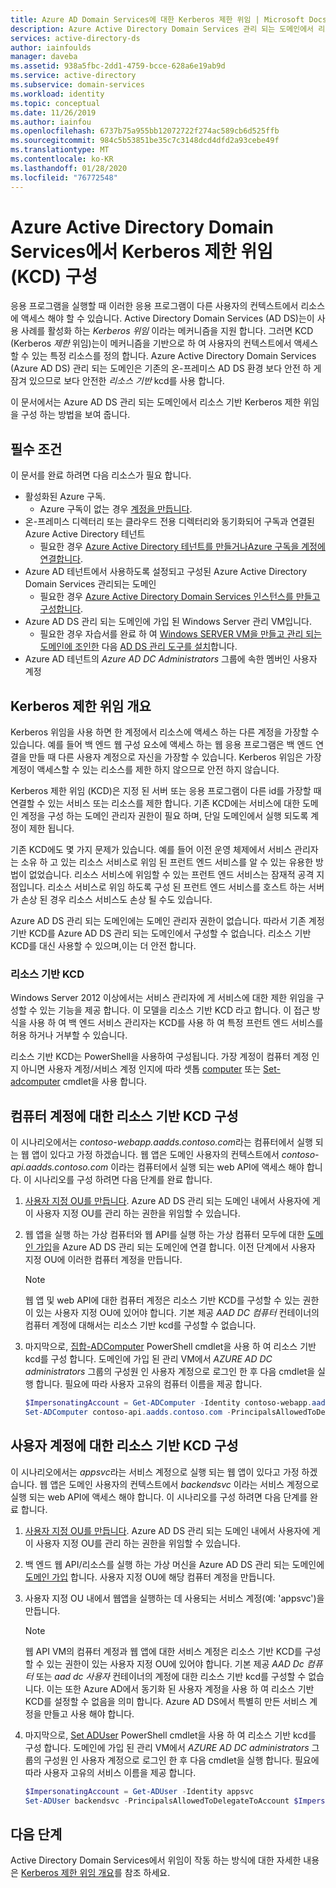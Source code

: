 ```yaml
---
title: Azure AD Domain Services에 대한 Kerberos 제한 위임 | Microsoft Docs
description: Azure Active Directory Domain Services 관리 되는 도메인에서 리소스 기반 KCD (Kerberos 제한 위임)를 사용 하도록 설정 하는 방법을 알아봅니다.
services: active-directory-ds
author: iainfoulds
manager: daveba
ms.assetid: 938a5fbc-2dd1-4759-bcce-628a6e19ab9d
ms.service: active-directory
ms.subservice: domain-services
ms.workload: identity
ms.topic: conceptual
ms.date: 11/26/2019
ms.author: iainfou
ms.openlocfilehash: 6737b75a955bb12072722f274ac589cb6d525ffb
ms.sourcegitcommit: 984c5b53851be35c7c3148dcd4dfd2a93cebe49f
ms.translationtype: MT
ms.contentlocale: ko-KR
ms.lasthandoff: 01/28/2020
ms.locfileid: "76772548"
---
```

# <a name="configure-kerberos-constrained-delegation-kcd-in-azure-active-directory-domain-services"></a>Azure Active Directory Domain Services에서 Kerberos 제한 위임 (KCD) 구성

응용 프로그램을 실행할 때 이러한 응용 프로그램이 다른 사용자의 컨텍스트에서 리소스에 액세스 해야 할 수 있습니다. Active Directory Domain Services (AD DS)는이 사용 사례를 활성화 하는 *Kerberos 위임* 이라는 메커니즘을 지원 합니다. 그러면 KCD (Kerberos *제한* 위임)는이 메커니즘을 기반으로 하 여 사용자의 컨텍스트에서 액세스할 수 있는 특정 리소스를 정의 합니다. Azure Active Directory Domain Services (Azure AD DS) 관리 되는 도메인은 기존의 온-프레미스 AD DS 환경 보다 안전 하 게 잠겨 있으므로 보다 안전한 *리소스 기반* kcd를 사용 합니다.

이 문서에서는 Azure AD DS 관리 되는 도메인에서 리소스 기반 Kerberos 제한 위임을 구성 하는 방법을 보여 줍니다.

## <a name="prerequisites"></a>필수 조건

이 문서를 완료 하려면 다음 리소스가 필요 합니다.

* 활성화된 Azure 구독.
    * Azure 구독이 없는 경우 [계정을 만듭니다](https://azure.microsoft.com/free/?WT.mc_id=A261C142F).
* 온-프레미스 디렉터리 또는 클라우드 전용 디렉터리와 동기화되어 구독과 연결된 Azure Active Directory 테넌트
    * 필요한 경우 [Azure Active Directory 테넌트를 만들거나][create-azure-ad-tenant][Azure 구독을 계정에 연결합니다][associate-azure-ad-tenant].
* Azure AD 테넌트에서 사용하도록 설정되고 구성된 Azure Active Directory Domain Services 관리되는 도메인
    * 필요한 경우 [Azure Active Directory Domain Services 인스턴스를 만들고 구성합니다][create-azure-ad-ds-instance].
* Azure AD DS 관리 되는 도메인에 가입 된 Windows Server 관리 VM입니다.
    * 필요한 경우 자습서를 완료 하 여 [Windows SERVER VM을 만들고 관리 되는 도메인에 조인한][create-join-windows-vm] 다음 [AD DS 관리 도구를 설치][tutorial-create-management-vm]합니다.
* Azure AD 테넌트의 *Azure AD DC Administrators* 그룹에 속한 멤버인 사용자 계정

## <a name="kerberos-constrained-delegation-overview"></a>Kerberos 제한 위임 개요

Kerberos 위임을 사용 하면 한 계정에서 리소스에 액세스 하는 다른 계정을 가장할 수 있습니다. 예를 들어 백 엔드 웹 구성 요소에 액세스 하는 웹 응용 프로그램은 백 엔드 연결을 만들 때 다른 사용자 계정으로 자신을 가장할 수 있습니다. Kerberos 위임은 가장 계정이 액세스할 수 있는 리소스를 제한 하지 않으므로 안전 하지 않습니다.

Kerberos 제한 위임 (KCD)은 지정 된 서버 또는 응용 프로그램이 다른 id를 가장할 때 연결할 수 있는 서비스 또는 리소스를 제한 합니다. 기존 KCD에는 서비스에 대한 도메인 계정을 구성 하는 도메인 관리자 권한이 필요 하며, 단일 도메인에서 실행 되도록 계정이 제한 됩니다.

기존 KCD에도 몇 가지 문제가 있습니다. 예를 들어 이전 운영 체제에서 서비스 관리자는 소유 하 고 있는 리소스 서비스로 위임 된 프런트 엔드 서비스를 알 수 있는 유용한 방법이 없었습니다. 리소스 서비스에 위임할 수 있는 프런트 엔드 서비스는 잠재적 공격 지점입니다. 리소스 서비스로 위임 하도록 구성 된 프런트 엔드 서비스를 호스트 하는 서버가 손상 된 경우 리소스 서비스도 손상 될 수도 있습니다.

Azure AD DS 관리 되는 도메인에는 도메인 관리자 권한이 없습니다. 따라서 기존 계정 기반 KCD를 Azure AD DS 관리 되는 도메인에서 구성할 수 없습니다. 리소스 기반 KCD를 대신 사용할 수 있으며,이는 더 안전 합니다.

### <a name="resource-based-kcd"></a>리소스 기반 KCD

Windows Server 2012 이상에서는 서비스 관리자에 게 서비스에 대한 제한 위임을 구성할 수 있는 기능을 제공 합니다. 이 모델을 리소스 기반 KCD 라고 합니다. 이 접근 방식을 사용 하 여 백 엔드 서비스 관리자는 KCD를 사용 하 여 특정 프런트 엔드 서비스를 허용 하거나 거부할 수 있습니다.

리소스 기반 KCD는 PowerShell을 사용하여 구성됩니다. 가장 계정이 컴퓨터 계정 인지 아니면 사용자 계정/서비스 계정 인지에 따라 셋톱 [computer][Set-ADComputer] 또는 [Set-adcomputer][Set-ADUser] cmdlet을 사용 합니다.

## <a name="configure-resource-based-kcd-for-a-computer-account"></a>컴퓨터 계정에 대한 리소스 기반 KCD 구성

이 시나리오에서는 *contoso-webapp.aadds.contoso.com*라는 컴퓨터에서 실행 되는 웹 앱이 있다고 가정 하겠습니다. 웹 앱은 도메인 사용자의 컨텍스트에서 *contoso-api.aadds.contoso.com* 이라는 컴퓨터에서 실행 되는 web API에 액세스 해야 합니다. 이 시나리오를 구성 하려면 다음 단계를 완료 합니다.

1. [사용자 지정 OU를 만듭니다](create-ou.md). Azure AD DS 관리 되는 도메인 내에서 사용자에 게이 사용자 지정 OU를 관리 하는 권한을 위임할 수 있습니다.
1. 웹 앱을 실행 하는 가상 컴퓨터와 웹 API를 실행 하는 가상 컴퓨터 모두에 대한 [도메인 가입][create-join-windows-vm]을 Azure AD DS 관리 되는 도메인에 연결 합니다. 이전 단계에서 사용자 지정 OU에 이러한 컴퓨터 계정을 만듭니다.

    > [!NOTE]
    > 웹 앱 및 web API에 대한 컴퓨터 계정은 리소스 기반 KCD를 구성할 수 있는 권한이 있는 사용자 지정 OU에 있어야 합니다. 기본 제공 *AAD DC 컴퓨터* 컨테이너의 컴퓨터 계정에 대해서는 리소스 기반 kcd를 구성할 수 없습니다.

1. 마지막으로, [집합-ADComputer][Set-ADComputer] PowerShell cmdlet을 사용 하 여 리소스 기반 kcd를 구성 합니다. 도메인에 가입 된 관리 VM에서 *AZURE AD DC administrators* 그룹의 구성원 인 사용자 계정으로 로그인 한 후 다음 cmdlet을 실행 합니다. 필요에 따라 사용자 고유의 컴퓨터 이름을 제공 합니다.
    
    ```powershell
    $ImpersonatingAccount = Get-ADComputer -Identity contoso-webapp.aadds.contoso.com
    Set-ADComputer contoso-api.aadds.contoso.com -PrincipalsAllowedToDelegateToAccount $ImpersonatingAccount
    ```

## <a name="configure-resource-based-kcd-for-a-user-account"></a>사용자 계정에 대한 리소스 기반 KCD 구성

이 시나리오에서는 *appsvc*라는 서비스 계정으로 실행 되는 웹 앱이 있다고 가정 하겠습니다. 웹 앱은 도메인 사용자의 컨텍스트에서 *backendsvc* 이라는 서비스 계정으로 실행 되는 web API에 액세스 해야 합니다. 이 시나리오를 구성 하려면 다음 단계를 완료 합니다.

1. [사용자 지정 OU를 만듭니다](create-ou.md). Azure AD DS 관리 되는 도메인 내에서 사용자에 게이 사용자 지정 OU를 관리 하는 권한을 위임할 수 있습니다.
1. 백 엔드 웹 API/리소스를 실행 하는 가상 머신을 Azure AD DS 관리 되는 도메인에 [도메인 가입][create-join-windows-vm] 합니다. 사용자 지정 OU에 해당 컴퓨터 계정을 만듭니다.
1. 사용자 지정 OU 내에서 웹앱을 실행하는 데 사용되는 서비스 계정(예: 'appsvc')을 만듭니다.

    > [!NOTE]
    > 웹 API VM의 컴퓨터 계정과 웹 앱에 대한 서비스 계정은 리소스 기반 KCD를 구성할 수 있는 권한이 있는 사용자 지정 OU에 있어야 합니다. 기본 제공 *AAD Dc 컴퓨터* 또는 *aad dc 사용자* 컨테이너의 계정에 대한 리소스 기반 kcd를 구성할 수 없습니다. 이는 또한 Azure AD에서 동기화 된 사용자 계정을 사용 하 여 리소스 기반 KCD를 설정할 수 없음을 의미 합니다. Azure AD DS에서 특별히 만든 서비스 계정을 만들고 사용 해야 합니다.

1. 마지막으로, [Set ADUser][Set-ADUser] PowerShell cmdlet을 사용 하 여 리소스 기반 kcd를 구성 합니다. 도메인에 가입 된 관리 VM에서 *AZURE AD DC administrators* 그룹의 구성원 인 사용자 계정으로 로그인 한 후 다음 cmdlet을 실행 합니다. 필요에 따라 사용자 고유의 서비스 이름을 제공 합니다.

    ```powershell
    $ImpersonatingAccount = Get-ADUser -Identity appsvc
    Set-ADUser backendsvc -PrincipalsAllowedToDelegateToAccount $ImpersonatingAccount
    ```

## <a name="next-steps"></a>다음 단계

Active Directory Domain Services에서 위임이 작동 하는 방식에 대한 자세한 내용은 [Kerberos 제한 위임 개요][kcd-technet]를 참조 하세요.

<!-- INTERNAL LINKS -->
[create-azure-ad-tenant]: ../active-directory/fundamentals/sign-up-organization.md
[associate-azure-ad-tenant]: ../active-directory/fundamentals/active-directory-how-subscriptions-associated-directory.md
[create-azure-ad-ds-instance]: tutorial-create-instance.md
[create-join-windows-vm]: join-windows-vm.md
[tutorial-create-management-vm]: tutorial-create-management-vm.md
[Set-ADComputer]: /powershell/module/addsadministration/set-adcomputer
[Set-ADUser]: /powershell/module/addsadministration/set-aduser

<!-- EXTERNAL LINKS -->
[kcd-technet]: https://technet.microsoft.com/library/jj553400.aspx
